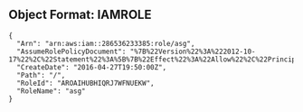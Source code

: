 
## Object Format: IAMROLE


    {
      "Arn": "arn:aws:iam::286536233385:role/asg",
      "AssumeRolePolicyDocument": "%7B%22Version%22%3A%222012-10-17%22%2C%22Statement%22%3A%5B%7B%22Effect%22%3A%22Allow%22%2C%22Principal%22%3A%7B%22Service%22%3A%22autoscaling.amazonaws.com%22%7D%2C%22Action%22%3A%22sts%3AAssumeRole%22%7D%5D%7D",
      "CreateDate": "2016-04-27T19:50:00Z",
      "Path": "/",
      "RoleId": "AROAIHUBHIQRJ7WFNUEKW",
      "RoleName": "asg"
    }

